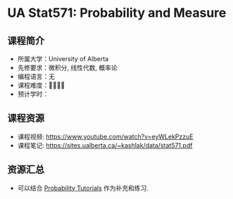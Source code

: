 # UA Stat571: Probability and Measure

## 课程简介

- 所属大学：University of Alberta
- 先修要求：微积分, 线性代数, 概率论
- 编程语言：无
- 课程难度：🌟🌟🌟🌟
- 预计学时：

## 课程资源

- 课程视频: <https://www.youtube.com/watch?v=eyWLekPzzuE>
- 课程笔记: <https://sites.ualberta.ca/~kashlak/data/stat571.pdf>

## 资源汇总

* 可以结合 [Probability Tutorials](http://www.probability.net/) 作为补充和练习.
